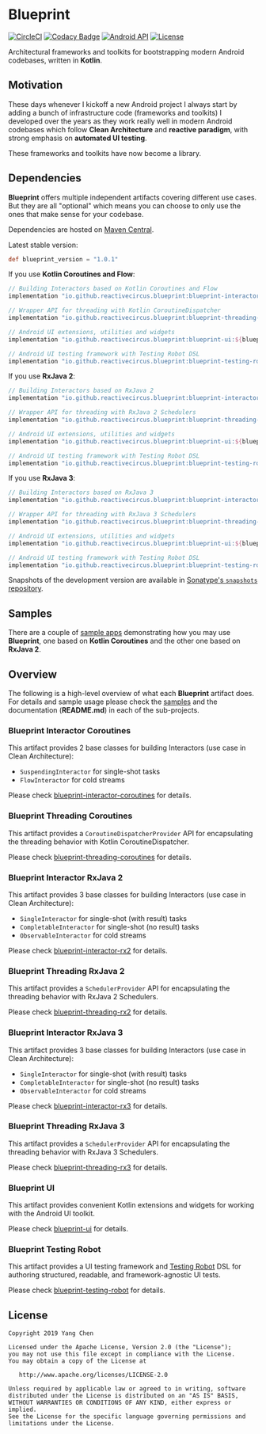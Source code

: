 # Blueprint

[![CircleCI](https://circleci.com/gh/ReactiveCircus/blueprint.svg?style=svg)](https://circleci.com/gh/ReactiveCircus/blueprint) [![Codacy Badge](https://api.codacy.com/project/badge/Grade/ba39a75cb95348908f7c27c81a98a419)](https://www.codacy.com/app/ReactiveCircus/blueprint?utm_source=github.com&amp;utm_medium=referral&amp;utm_content=ReactiveCircus/blueprint&amp;utm_campaign=Badge_Grade) [![Android API](https://img.shields.io/badge/API-21%2B-blue.svg?label=API&maxAge=300)](https://www.android.com/history/) [![License](https://img.shields.io/badge/License-Apache%202.0-blue.svg)](https://opensource.org/licenses/Apache-2.0)

Architectural frameworks and toolkits for bootstrapping modern Android codebases, written in **Kotlin**.

## Motivation

These days whenever I kickoff a new Android project I always start by adding a bunch of infrastructure code (frameworks and toolkits) I developed over the years as they work really well in modern Android codebases which follow **Clean Architecture** and **reactive paradigm**, with strong emphasis on **automated UI testing**.

These frameworks and toolkits have now become a library.

## Dependencies

**Blueprint** offers multiple independent artifacts covering different use cases. But they are all "optional" which means you can choose to only use the ones that make sense for your codebase.

Dependencies are hosted on [Maven Central][maven-central].

Latest stable version:

```groovy
def blueprint_version = "1.0.1"
```

If you use **Kotlin Coroutines and Flow**:

```groovy
// Building Interactors based on Kotlin Coroutines and Flow
implementation "io.github.reactivecircus.blueprint:blueprint-interactor-coroutines:${blueprint_version}"

// Wrapper API for threading with Kotlin CoroutineDispatcher
implementation "io.github.reactivecircus.blueprint:blueprint-threading-coroutines:${blueprint_version}"

// Android UI extensions, utilities and widgets
implementation "io.github.reactivecircus.blueprint:blueprint-ui:${blueprint_version}"

// Android UI testing framework with Testing Robot DSL
implementation "io.github.reactivecircus.blueprint:blueprint-testing-robot:${blueprint_version}"
```

If you use **RxJava 2**:

```groovy
// Building Interactors based on RxJava 2
implementation "io.github.reactivecircus.blueprint:blueprint-interactor-rx2:${blueprint_version}"

// Wrapper API for threading with RxJava 2 Schedulers
implementation "io.github.reactivecircus.blueprint:blueprint-threading-rx2:${blueprint_version}"

// Android UI extensions, utilities and widgets
implementation "io.github.reactivecircus.blueprint:blueprint-ui:${blueprint_version}"

// Android UI testing framework with Testing Robot DSL
implementation "io.github.reactivecircus.blueprint:blueprint-testing-robot:${blueprint_version}"
```

If you use **RxJava 3**:

```groovy
// Building Interactors based on RxJava 3
implementation "io.github.reactivecircus.blueprint:blueprint-interactor-rx3:${blueprint_version}"

// Wrapper API for threading with RxJava 3 Schedulers
implementation "io.github.reactivecircus.blueprint:blueprint-threading-rx3:${blueprint_version}"

// Android UI extensions, utilities and widgets
implementation "io.github.reactivecircus.blueprint:blueprint-ui:${blueprint_version}"

// Android UI testing framework with Testing Robot DSL
implementation "io.github.reactivecircus.blueprint:blueprint-testing-robot:${blueprint_version}"
```

Snapshots of the development version are available in [Sonatype's `snapshots` repository][snap].

## Samples

There are a couple of [sample apps][samples] demonstrating how you may use **Blueprint**, one based on **Kotlin Coroutines** and the other one based on **RxJava 2**.

## Overview

The following is a high-level overview of what each **Blueprint** artifact does. For details and sample usage please check the [samples][samples] and the documentation (**README.md**) in each of the sub-projects.

### Blueprint Interactor Coroutines

This artifact provides 2 base classes for building Interactors (use case in Clean Architecture):

* `SuspendingInteractor` for single-shot tasks
* `FlowInteractor` for cold streams 

Please check [blueprint-interactor-coroutines][interactor-coroutines] for details.

### Blueprint Threading Coroutines

This artifact provides a `CoroutineDispatcherProvider` API for encapsulating the threading behavior with Kotlin CoroutineDispatcher.

Please check [blueprint-threading-coroutines][threading-coroutines] for details.

### Blueprint Interactor RxJava 2

This artifact provides 3 base classes for building Interactors (use case in Clean Architecture):

* `SingleInteractor` for single-shot (with result) tasks
* `CompletableInteractor` for single-shot (no result) tasks
* `ObservableInteractor` for cold streams

Please check [blueprint-interactor-rx2][interactor-rx2] for details.

### Blueprint Threading RxJava 2

This artifact provides a `SchedulerProvider` API for encapsulating the threading behavior with RxJava 2 Schedulers.

Please check [blueprint-threading-rx2][threading-rx2] for details.

### Blueprint Interactor RxJava 3

This artifact provides 3 base classes for building Interactors (use case in Clean Architecture):

* `SingleInteractor` for single-shot (with result) tasks
* `CompletableInteractor` for single-shot (no result) tasks
* `ObservableInteractor` for cold streams

Please check [blueprint-interactor-rx3][interactor-rx3] for details.

### Blueprint Threading RxJava 3

This artifact provides a `SchedulerProvider` API for encapsulating the threading behavior with RxJava 3 Schedulers.

Please check [blueprint-threading-rx3][threading-rx3] for details.

### Blueprint UI

This artifact provides convenient Kotlin extensions and widgets for working with the Android UI toolkit.

Please check [blueprint-ui][ui] for details.

### Blueprint Testing Robot

This artifact provides a UI testing framework and [Testing Robot][testing-robot-article] DSL for authoring structured, readable, and framework-agnostic UI tests.

Please check [blueprint-testing-robot][testing-robot] for details.

## License

```
Copyright 2019 Yang Chen

Licensed under the Apache License, Version 2.0 (the "License");
you may not use this file except in compliance with the License.
You may obtain a copy of the License at

   http://www.apache.org/licenses/LICENSE-2.0

Unless required by applicable law or agreed to in writing, software
distributed under the License is distributed on an "AS IS" BASIS,
WITHOUT WARRANTIES OR CONDITIONS OF ANY KIND, either express or implied.
See the License for the specific language governing permissions and
limitations under the License.
```

[maven-central]: https://search.maven.org/search?q=g:io.github.reactivecircus.blueprint
[snap]: https://oss.sonatype.org/content/repositories/snapshots/
[samples]: samples/
[interactor-coroutines]: blueprint-interactor-coroutines/
[threading-coroutines]: blueprint-threading-coroutines/
[interactor-rx2]: blueprint-interactor-rx2/
[threading-rx2]: blueprint-threading-rx2/
[interactor-rx3]: blueprint-interactor-rx3/
[threading-rx3]: blueprint-threading-rx3/
[ui]: blueprint-ui/
[testing-robot]: blueprint-testing-robot/
[testing-robot-article]: https://academy.realm.io/posts/kau-jake-wharton-testing-robots/
